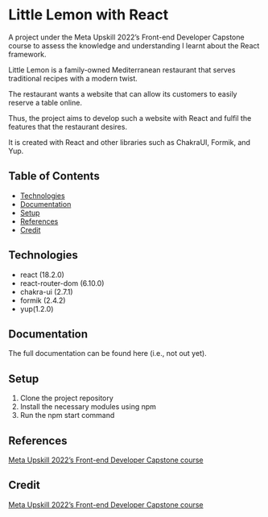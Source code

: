 # Little Lemon with React

A project under the Meta Upskill 2022’s Front-end Developer Capstone course to assess the knowledge and understanding I learnt about the React framework.

Little Lemon is a family-owned Mediterranean restaurant that serves traditional recipes with a modern twist.

The restaurant wants a website that can allow its customers to easily reserve a table online.

Thus, the project aims to develop such a website with React and fulfil the features that the restaurant desires.

It is created with React and other libraries such as ChakraUI, Formik, and Yup.

## Table of Contents

- [Technologies](#technologies)
- [Documentation](#documentation)
- [Setup](#setup)
- [References](#references)
- [Credit](#credit)

## Technologies

- react (18.2.0)
- react-router-dom (6.10.0)
- chakra-ui (2.7.1)
- formik (2.4.2)
- yup(1.2.0)

## Documentation

The full documentation can be found here (i.e., not out yet).

## Setup

1. Clone the project repository
2. Install the necessary modules using npm
3. Run the npm start command

## References

[Meta Upskill 2022’s Front-end Developer Capstone course](https://www.coursera.org/professional-certificates/meta-front-end-developer)

## Credit

[Meta Upskill 2022’s Front-end Developer Capstone course](https://www.coursera.org/professional-certificates/meta-front-end-developer)
